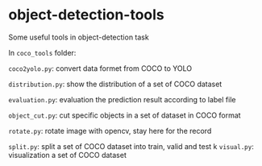 # object-detection-tools
Some useful tools in object-detection task

In `coco_tools` folder:</p>
`coco2yolo.py`: convert data formet from COCO to YOLO

`distribution.py`: show the distribution of a set of COCO dataset

`evaluation.py`: evaluation the prediction result according to label file

`object_cut.py`: cut specific objects in a set of dataset in COCO format

`rotate.py`: rotate image with opencv, stay here for the record

`split.py`: split a set of COCO dataset into train, valid and test
k
`visual.py`: visualization a set of COCO dataset